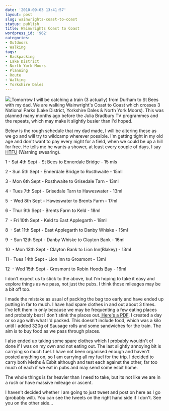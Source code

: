```yaml
---
date: '2010-09-03 13:41:57'
layout: post
slug: wainwrights-coast-to-coast
status: publish
title: Wainwrights Coast to Coast
wordpress_id: '962'
categories:
- Outdoors
- Walking
tags:
- Backpacking
- Lake District
- North York Moors
- Planning
- Route
- Walking
- Yorkshire Dales
---
```


[![](http://www.stevenhorner.com/wp-content/uploads/2010/09/C2C-Map1-1024x425.jpg)](http://www.stevenhorner.com/wp-content/uploads/2010/09/C2C-Map1.jpg)[ ](http://www.stevenhorner.com/wp-content/uploads/2010/09/C2C-Map1.jpg)Tomorrow I will be catching a train (3 actually) from Durham to St Bees with my dad. We are walking Wainwright's Coast to Coast which crosses 3 National Parks (Lake District, Yorkshire Dales & North York Moors). This was planned many months ago before the Julia Bradbury TV programmes and the repeats, which may make it slightly busier than I'd hoped.

Below is the rough schedule that my dad made, I will be altering these as we go and will try to wildcamp wherever possible. I'm getting tight in my old age and don't want to pay every night for a field, when we could be up a hill for free. He tells me he wants a shower, at least every couple of days, I say [HTFU](http://www.youtube.com/watch?v=6kp5ClrSvNI&feature=youtu.be) (Warning swearing).

1 - Sat 4th Sept - St Bees to Ennerdale Bridge - 15 mls

2 - Sun 5th Sept - Ennerdale Bridge to Rosthwaite - 15ml

3 - Mon 6th Sept - Rosthwaite to Grisedale Tarn - 13ml

4 - Tues 7th Sept - Grisedale Tarn to Haweswater - 13ml

5  - Wed 8th Sept - Haweswater to Brents Farm - 17ml

6 - Thur 9th Sept - Brents Farm to Keld - 18ml

7  - Fri 10th Sept - Keld to East Applegarth - 18ml

8  - Sat 11th Sept - East Applegarth to Danby Whiske - 15ml

9  - Sun 12th Sept - Danby Whiske to Clayton Bank - 16ml

10  - Mon 13th Sept - Clayton Bank to Lion Inn(Blakey) - 13ml

11 - Tues 14th Sept - Lion Inn to Grosmont - 13ml

12  - Wed 15th Sept - Grosmont to Robin Hoods Bay - 16ml

I don't expect us to stick to the above, but I'm hoping to take it easy and explore things as we pass, not just the pubs. I think those mileages may be a bit off too. 

I made the mistake as usual of packing the bag too early and have ended up putting in far to much. I have had spare clothes in and out about 3 times. I've left them in only because we may be frequenting a few eating places and probably best I don't stink the places out.[ Here's a PDF](http://www.stevenhorner.com/pdf/C2C_Gear.pdf), I created a day or so ago with what I'd packed. This doesn't include food, which was a kilo until I added 320g of Sausage rolls and some sandwiches for the train. The aim is to buy food as we pass through places.

I also ended up taking some spare clothes which I probably wouldn't of done if I was on my own and not eating out. The last slightly annoying bit is carrying so much fuel. I have not been organised enough and haven't posted anything on, so I am carrying all my fuel for the trip. I decided to carry both Meths & Esbit although and test each against the other, far too much of each if we eat in pubs and may send some esbit home.

The whole things is far heavier than I need to take, but its not like we are in a rush or have massive mileage or ascent.

I haven't decided whether I am going to just tweet and post on here as I go (probably will). You can see the tweets on the right hand side if I don't. See you on the other side...
